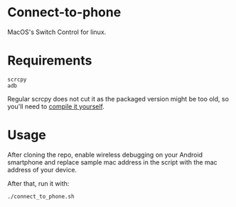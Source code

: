 # Connect-to-phone

MacOS's Switch Control for linux.

# Requirements

```
scrcpy
adb
```

Regular scrcpy does not cut it as the packaged version might be too old, so you'll need to [compile it yourself](https://github.com/Genymobile/scrcpy/blob/master/doc/linux.md#latest-version).

# Usage

After cloning the repo, enable wireless debugging on your Android smartphone and replace sample mac address in the script with the mac address of your device.

After that, run it with:

```
./connect_to_phone.sh
```
